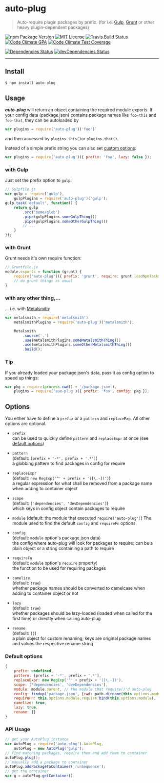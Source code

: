 auto-plug
=========

  > Auto-require plugin packages by prefix. (for i.e. [Gulp](https://github.com/gulpjs/gulp), [Grunt](https://github.com/gruntjs/grunt) or other
  > heavy plugin-dependent packages)

[![npm Package Version](https://img.shields.io/npm/v/auto-plug.svg?style=flat-square)](https://www.npmjs.com/package/auto-plug)
[![MIT License](http://img.shields.io/:license-mit-blue.svg?style=flat-square)](http://simbo.mit-license.org)
[![Travis Build Status](https://img.shields.io/travis/simbo/auto-plug/master.svg?style=flat-square)](https://travis-ci.org/simbo/auto-plug)
[![Code Climate GPA](https://img.shields.io/codeclimate/github/simbo/auto-plug.svg?style=flat-square)](https://codeclimate.com/github/simbo/auto-plug)
[![Code Climate Test Coverage](https://img.shields.io/codeclimate/coverage/github/simbo/auto-plug.svg?style=flat-square)](https://codeclimate.com/github/simbo/auto-plug)

[![Dependencies Status](https://img.shields.io/david/simbo/auto-plug.svg?style=flat-square)](https://david-dm.org/simbo/auto-plug)
[![devDependencies Status](https://img.shields.io/david/dev/simbo/auto-plug.svg?style=flat-square)](https://david-dm.org/simbo/auto-plug#info=devDependencies)

---

## Install

``` bash
$ npm install auto-plug
```


## Usage

***auto-plug*** will return an object containing the required module exports. 
If your config data (package.json) contains package names like `foo-this` and
`foo-that`, they can be autoloaded by

``` javascript
var plugins = require('auto-plug')('foo')`
```

and then accessed by `plugins.this()`or `plugins.that()`.

Instead of a simple prefix string you can also set [custom options](#options):

``` javascript
var plugins = require('auto-plug')({ prefix: 'foo', lazy: false });
```


### with Gulp

Just set the prefix option to `gulp`:

``` javascript
// Gulpfile.js
var gulp = require('gulp'),
    gulpPlugins = require('auto-plug')('gulp');
gulp.task('default', function() {
    return gulp
        .src('some/glob')
        .pipe(gulpPlugins.someGulpThing())
        .pipe(gulpPlugins.someOtherGulpThing())
        // ...
    }
});
```


### with Grunt

Grunt needs it's own require function:

``` javascript
// Gruntfile.js
module.exports = function (grunt) {
    require('auto-plug')({ prefix: 'grunt', require: grunt.loadNpmTasks });
    // do grunt things as usual
}
```


### with any other thing,...

... i.e. with [Metalsmith](https://github.com/segmentio/metalsmith):

``` javascript
var metalsmith = require('metalsmith')
    metalsmithPlugins = require('auto-plug')('metalsmith');

    Metalsmith
        .source('.')
        .use(metalsmithPlugins.someMetalsmithThing())
        .use(metalsmithPlugins.someOtherMetalsmithThing())
        .build();
```


### Tip

If you already loaded your package.json's data, pass it as config option to speed up things:

``` javascript
var pkg = require(process.cwd() + '/package.json'),
    plugins = require('auo-plug')({ prefix: 'foo', config: pkg });
```


## Options

You either have to define a `prefix` or a `pattern` and `replaceExp`. All other options are optional.

  - `prefix`  
    can be used to quickly define `pattern` and `replaceExpr` at once (see [default options](#default-options))

  - `pattern`  
    (default: `[prefix + '-*', prefix + '.*']`)  
    a globbing pattern to find packages in config for require

  - `replaceExpr`  
    (default: `new RegExp('^' + prefix + '([\.-])')`)  
    a regular expression for what shall be removed from a package name when adding to container object

  - `scope`  
    (default: `['dependencies', 'devDependencies']`)  
    which keys in config object contain packages to require

  - `module`
    (default: the module that executed `require('auto-plug')`)
    The module used to find the default `config` and `requireFn` options
    
  - `config`  
    (default: `module` option's package.json data)  
    the config where auto-plug will look for packages to require; can be a plain object or a string containing a path to require

  - `requireFn`  
    (default: `module` option's `require` property)  
    the function to be used for requiring packages

  - `camelize`  
    (default: `true`)  
    whether package names should be converted to camelcase when adding to container object or not

  - `lazy`  
    (default: `true`)  
    whether packages should be lazy-loaded (loaded when called for the first time) or directly when calling auto-plug

  - `rename`  
    (default: `{}`)  
    a plain object for custom renaming; keys are original package names and values the respective rename string


### Default options

``` javascript
{
    prefix: undefined,
    pattern: [prefix + '-*', prefix + '.*'],
    replaceExpr: new RegExp('^' + prefix + '([\.-])'),
    scope: ['dependencies', 'devDependencies'],
    module: module.parent, // the module that require()'d auto-plug
    config: findup('package.json', {cwd: path.dirname(this.options.module.filename)}),
    requireFn: this.options.module.require.bind(this.options.module),
    camelize: true,
    lazy: true,
    rename: {}
}
```


### API Usage

``` javascript
// get your AutoPlug instance
var AutoPlug = require('auto-plug').AutoPlug,
    autoPlug = new AutoPlug('gulp');
// find matching packages, require them and add them to container
autoPlug.plug();
// manually add a package to container
autoPlug.addPackageToContainer('runSequence');
// get the container
var g = autoPlug.getContainer();
```
